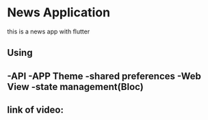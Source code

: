 # News Application

this is a news app with flutter 

## Using
-API
-APP Theme 
-shared preferences
-Web View
-state management(Bloc)
-

## link of video:
